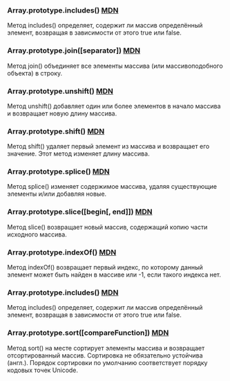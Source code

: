 ### Array.prototype.includes() [MDN](https://developer.mozilla.org/en-US/docs/Web/JavaScript/Reference/Global_Objects/Array/includes)
Метод includes() определяет, содержит ли массив определённый элемент, возвращая в зависимости от этого true или false.

### Array.prototype.join([separator]) [MDN](https://developer.mozilla.org/en-US/docs/Web/JavaScript/Reference/Global_Objects/Array/join)
Метод join() объединяет все элементы массива (или массивоподобного объекта) в строку.

### Array.prototype.unshift() [MDN](https://developer.mozilla.org/en-US/docs/Web/JavaScript/Reference/Global_Objects/Array/unshift)
Метод unshift() добавляет один или более элементов в начало массива и возвращает новую длину массива.

### Array.prototype.shift() [MDN](https://developer.mozilla.org/en-US/docs/Web/JavaScript/Reference/Global_Objects/Array/shift)
Метод shift() удаляет первый элемент из массива и возвращает его значение. Этот метод изменяет длину массива.

### Array.prototype.splice() [MDN](https://developer.mozilla.org/en-US/docs/Web/JavaScript/Reference/Global_Objects/Array/splice)
Метод splice() изменяет содержимое массива, удаляя существующие элементы и/или добавляя новые.

### Array.prototype.slice([begin[, end]]) [MDN](https://developer.mozilla.org/en-US/docs/Web/JavaScript/Reference/Global_Objects/Array/slice)
Метод slice() возвращает новый массив, содержащий копию части исходного массива.

### Array.prototype.indexOf() [MDN](https://developer.mozilla.org/en-US/docs/Web/JavaScript/Reference/Global_Objects/Array/indexOf)
Метод indexOf() возвращает первый индекс, по которому данный элемент может быть найден в массиве или -1, если такого индекса нет.

### Array.prototype.includes() [MDN](https://developer.mozilla.org/en-US/docs/Web/JavaScript/Reference/Global_Objects/Array/includes)
Метод includes() определяет, содержит ли массив определённый элемент, возвращая в зависимости от этого true или false.

### Array.prototype.sort([compareFunction]) [MDN](https://developer.mozilla.org/en-US/docs/Web/JavaScript/Reference/Global_Objects/Array/sort)
Метод sort() на месте сортирует элементы массива и возвращает отсортированный массив. Сортировка не обязательно устойчива (англ.). Порядок сортировки по умолчанию соответствует порядку кодовых точек Unicode.